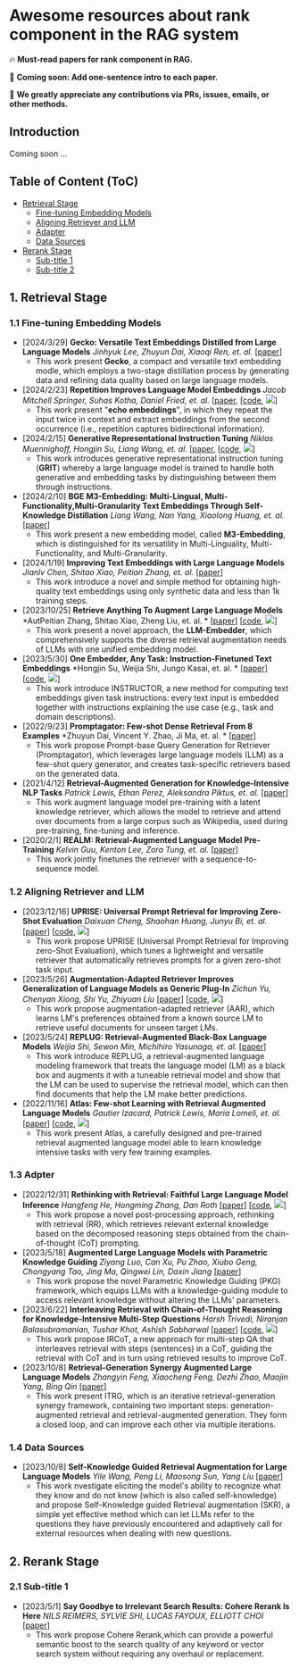 # Awesome resources about rank component in the RAG system

🔥 **Must-read papers for rank component in RAG.**

🏃 **Coming soon: Add one-sentence intro to each paper.**

🌟 **We greatly appreciate any contributions via PRs, issues, emails, or other methods.**


## Introduction

Coming soon ...


## Table of Content (ToC)


- [Retrieval Stage](#retrieval)
  - [Fine-tuning Embedding Models](#tunembedding)
  - [Aligning Retriever and LLM](#aligning)
  - [Adapter](#adapter)
  - [Data Sources](#datasources)
- [Rerank Stage](#rerank)
  - [Sub-title 1](#1-sub-rerank)
  - [Sub-title 2](#2-sub-rerank)






## 1. Retrieval Stage <a id="retrieval"></a>

### 1.1 Fine-tuning Embedding Models <a id="tunembedding"></a>


- [2024/3/29] **Gecko: Versatile Text Embeddings Distilled from Large Language Models** *Jinhyuk Lee, Zhuyun Dai, Xiaoqi Ren, et. al.* [[paper](https://arxiv.org/pdf/2403.20327)] 
  - This work present **Gecko**, a compact and versatile text embedding modle, which employs a two-stage distillation process by generating data and refining data quality based on large language models.
- [2024/2/23] **Repetition Improves Language Model Embeddings** *Jacob Mitchell Springer, Suhas Kotha, Daniel Fried, et. al.* [[paper](https://arxiv.org/pdf/2402.15449.pdf), [[code](https://github.com/jakespringer/echo-embeddings), ![](https://img.shields.io/github/stars/jakespringer/echo-embeddings.svg?style=social)] 
  - This work present "**echo embeddings**", in which they repeat the input twice in context and extract embeddings from the second occurrence (i.e., repetition captures bidirectional information).
- [2024/2/15] **Generative Representational Instruction Tuning** *Niklas Muennighoff, Hongjin Su, Liang Wang, et. al.* [[paper](https://arxiv.org/abs/2402.09906), [[code](https://github.com/ContextualAI/gritlm), ![](https://img.shields.io/github/stars/ContextualAI/gritlm.svg?style=social)] 
  - This work introduces generative representational instruction tuning (**GRIT**) whereby a large language model is trained to handle both generative and embedding tasks by distinguishing between them through instructions.
- [2024/2/10] **BGE M3-Embedding: Multi-Lingual, Multi-Functionality,Multi-Granularity Text Embeddings Through Self-Knowledge Distillation** *Liang Wang, Nan Yang, Xiaolong Huang, et. al.* [[paper](https://arxiv.org/abs/2401.00368)] 
  - This work present a new embedding model, called **M3-Embedding**, which is distinguished for its versatility in Multi-Linguality, Multi-Functionality, and Multi-Granularity.
- [2024/1/19] **Improving Text Embeddings with Large Language Models** *Jianlv Chen, Shitao Xiao, Peitian Zhang, et. al.* [[paper](https://arxiv.org/abs/2402.03216)]
  - This work introduce a novel and simple method for obtaining high-quality text embeddings using only synthetic data and less than 1k training steps.
- [2023/10/25] **Retrieve Anything To Augment Large Language Models** *AutPeitian Zhang, Shitao Xiao, Zheng Liu, et. al. * [[paper](https://arxiv.org/abs/2310.07554)] [[code](https://github.com/FlagOpen/FlagEmbedding), ![](https://img.shields.io/github/stars/FlagOpen/FlagEmbedding.svg?style=social)]
  - This work present a novel approach, the **LLM-Embedder**, which comprehensively supports the diverse retrieval augmentation needs of LLMs with one unified embedding model.
- [2023/5/30] **One Embedder, Any Task: Instruction-Finetuned Text Embeddings** *Hongjin Su, Weijia Shi, Jungo Kasai, et. al. * [[paper](https://arxiv.org/abs/2212.09741)] [[code](https://github.com/xlang-ai/instructor-embedding), ![](https://img.shields.io/github/stars/xlang-ai/instructor-embedding.svg?style=social)]
  - This work introduce INSTRUCTOR, a new method for computing text embeddings given task instructions: every text input is embedded together with instructions explaining the use case (e.g., task and domain descriptions).
- [2022/9/23] **Promptagator: Few-shot Dense Retrieval From 8 Examples** *Zhuyun Dai, Vincent Y. Zhao, Ji Ma, et. al. * [[paper](https://arxiv.org/abs/2209.11755)]
  - This work propose Prompt-base Query Generation for Retriever (Promptagator), which leverages large language models (LLM) as a few-shot query generator, and creates task-specific retrievers based on the generated data.
- [2021/4/12] **Retrieval-Augmented Generation for Knowledge-Intensive NLP Tasks** *Patrick Lewis, Ethan Perez, Aleksandra Piktus, et. al.* [[paper](https://arxiv.org/abs/2005.11401)] 
  - This work augment language model pre-training with a latent knowledge retriever, which allows the model to retrieve and attend over documents from a large corpus such as Wikipedia, used during pre-training, fine-tuning and inference.
- [2020/2/1] **REALM: Retrieval-Augmented Language Model Pre-Training** *Kelvin Guu, Kenton Lee, Zora Tung, et. al.* [[paper](https://arxiv.org/abs/2002.08909)] 
  - This work  jointly finetunes the retriever with a sequence-to-sequence model.

### 1.2 Aligning Retriever and LLM <a id="aligning"></a>


- [2023/12/16] **UPRISE: Universal Prompt Retrieval for Improving Zero-Shot Evaluation** *Daixuan Cheng, Shaohan Huang, Junyu Bi, et. al.* [[paper](https://arxiv.org/abs/2303.08518)] [[code](https://github.com/microsoft/LMOps), ![](https://img.shields.io/github/stars/microsoft/LMOps.svg?style=social)]
  - This work propose  UPRISE (Universal Prompt Retrieval for Improving zero-Shot Evaluation), which tunes a lightweight and versatile retriever that automatically retrieves prompts for a given zero-shot task input.
- [2023/5/26] **Augmentation-Adapted Retriever Improves Generalization of Language Models as Generic Plug-In** *Zichun Yu, Chenyan Xiong, Shi Yu, Zhiyuan Liu* [[paper](https://arxiv.org/abs/2305.17331)] [[code](https://github.com/OpenMatch/Augmentation-Adapted-Retriever), ![](https://img.shields.io/github/stars/OpenMatch/Augmentation-Adapted-Retriever.svg?style=social)]
  - This work propose augmentation-adapted retriever (AAR), which learns LM's preferences obtained from a known source LM to retrieve useful documents for unseen target LMs.
- [2023/5/24] **REPLUG: Retrieval-Augmented Black-Box Language Models** *Weijia Shi, Sewon Min, Michihiro Yasunaga, et. al.* [[paper](https://arxiv.org/abs/2301.12652)] 
  - This work introduce REPLUG, a retrieval-augmented language modeling framework that treats the language model (LM) as a black box and augments it with a tuneable retrieval model and show that the LM can be used to supervise the retrieval model, which can then find documents that help the LM make better predictions.
- [2022/11/16] **Atlas: Few-shot Learning with Retrieval Augmented Language Models** *Gautier Izacard, Patrick Lewis, Maria Lomeli, et. al.* [[paper](https://arxiv.org/abs/2208.03299)] [[code](https://github.com/facebookresearch/atlas), ![](https://img.shields.io/github/stars/facebookresearch/atlas.svg?style=social)]
  - This work present Atlas, a carefully designed and pre-trained retrieval augmented language model able to learn knowledge intensive tasks with very few training examples.

### 1.3 Adpter <a id="adapter"></a>

- [2022/12/31] **Rethinking with Retrieval: Faithful Large Language Model Inference** *Hangfeng He, Hongming Zhang, Dan Roth* [[paper](https://arxiv.org/abs/2301.00303)] [[code](https://github.com/HornHehhf/RR), ![](https://img.shields.io/github/stars/HornHehhf/RR.svg?style=social)]
  - This work propose a novel post-processing approach, rethinking with retrieval (RR), which retrieves relevant external knowledge based on the decomposed reasoning steps obtained from the chain-of-thought (CoT) prompting.
- [2023/5/18] **Augmented Large Language Models with Parametric Knowledge Guiding** *Ziyang Luo, Can Xu, Pu Zhao, Xiubo Geng, Chongyang Tao, Jing Ma, Qingwei Lin, Daxin Jiang* [[paper](https://arxiv.org/abs/2305.04757)] 
  - This work propose the novel Parametric Knowledge Guiding (PKG) framework, which equips LLMs with a knowledge-guiding module to access relevant knowledge without altering the LLMs' parameters.
- [2023/6/22] **Interleaving Retrieval with Chain-of-Thought Reasoning for Knowledge-Intensive Multi-Step Questions** *Harsh Trivedi, Niranjan Balasubramanian, Tushar Khot, Ashish Sabharwal* [[paper](https://arxiv.org/abs/2212.10509)] [[code](https://github.com/stonybrooknlp/ircot), ![](https://img.shields.io/github/stars/stonybrooknlp/ircot.svg?style=social)]
  - This work propose IRCoT, a new approach for multi-step QA that interleaves retrieval with steps (sentences) in a CoT, guiding the retrieval with CoT and in turn using retrieved results to improve CoT.
- [2023/10/8] **Retrieval-Generation Synergy Augmented Large Language Models** *Zhangyin Feng, Xiaocheng Feng, Dezhi Zhao, Maojin Yang, Bing Qin* [[paper](https://arxiv.org/abs/2310.05149)] 
  - This work present ITRG, which is an iterative retrieval-generation synergy framework, containing two important steps: generation-augmented retrieval and retrieval-augmented generation. They form a closed loop, and can improve each other via multiple iterations.

### 1.4 Data Sources <a id="datasources"></a>

- [2023/10/8] **Self-Knowledge Guided Retrieval Augmentation for Large Language Models** *Yile Wang, Peng Li, Maosong Sun, Yang Liu* [[paper](https://arxiv.org/abs/2310.05002)] 
  - This work nvestigate eliciting the model's ability to recognize what they know and do not know (which is also called self-knowledge) and propose Self-Knowledge guided Retrieval augmentation (SKR), a simple yet effective method which can let LLMs refer to the questions they have previously encountered and adaptively call for external resources when dealing with new questions.



## 2. Rerank Stage <a id="rerank"></a>

### 2.1 Sub-title 1

- [2023/5/1] **Say Goodbye to Irrelevant Search Results: Cohere Rerank Is Here** *NILS REIMERS, SYLVIE SHI, LUCAS FAYOUX, ELLIOTT CHOI* [[paper](https://txt.cohere.com/rerank)] 
  - This work propose Cohere Rerank,which can provide a powerful semantic boost to the search quality of any keyword or vector search system without requiring any overhaul or replacement.
